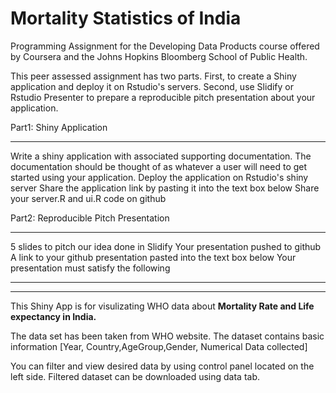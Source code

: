 # Mortality Statistics of India
Programming Assignment for the Developing Data Products course offered by Coursera and the Johns Hopkins Bloomberg School of Public Health.

This peer assessed assignment has two parts. First, to create a Shiny application and deploy it on Rstudio's servers. Second, use Slidify or Rstudio Presenter to prepare a reproducible pitch presentation about your application.

Part1: Shiny Application
____________________________
Write a shiny application with associated supporting documentation. The documentation should be thought of as whatever a user will need to get started using your application.
Deploy the application on Rstudio's shiny server
Share the application link by pasting it into the text box below
Share your server.R and ui.R code on github

Part2: Reproducible Pitch Presentation
__________________________________________

5 slides to pitch our idea done in Slidify
Your presentation pushed to github
A link to your github presentation pasted into the text box below
Your presentation must satisfy the following
____________________________________________________________________________________________________________________
_______________________________________________________________________________________________________________________


This Shiny App is for visulizating WHO data about <b>Mortality Rate and Life expectancy in India.</b>

The data set has been taken from WHO website. The dataset contains basic information [Year, Country,AgeGroup,Gender, Numerical Data collected]

You can filter and view desired data by using control panel located on the left side. Filtered dataset can be downloaded using data tab.
